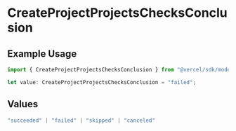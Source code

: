 # CreateProjectProjectsChecksConclusion

## Example Usage

```typescript
import { CreateProjectProjectsChecksConclusion } from "@vercel/sdk/models/createprojectop.js";

let value: CreateProjectProjectsChecksConclusion = "failed";
```

## Values

```typescript
"succeeded" | "failed" | "skipped" | "canceled"
```